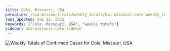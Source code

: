 ```yaml
---
title: Cole, Missouri, USA
permalink: /usa-missouri-cole/weekly_totals/usa-missouri-cole-weekly_totals.html
last_updated: Sep 12, 2021
keywords: ["Cole, Missouri, USA", "weekly totals"]
sidebar: usa-missouri-cole_sidebar
---
```


![Weekly Totals of Confirmed Cases for Cole, Missouri, USA](/covid_tracker/images/graphs/usa-missouri-cole-weekly_totals_graph.png)
